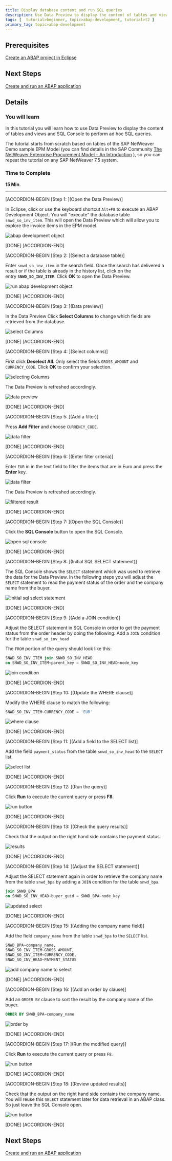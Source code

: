 ```yaml
---
title: Display database content and run SQL queries
description: Use Data Preview to display the content of tables and views and SQL Console to perform ad-hoc SQL queries
tags: [  tutorial>beginner, topic>abap-development, tutorial>t2 ]
primary_tag: topic>abap-development
---
```

 
## Prerequisites  
 [Create an ABAP project in Eclipse](http://www.sap.com/developer/tutorials/abap-create-project.html)


## Next Steps
[Create and run an ABAP application](http://www.sap.com/developer/tutorials/abap-create-basic-app.html)


## Details
### You will learn  
In this tutorial you will learn how to use Data Preview to display the content of tables and views and SQL Console to perform ad hoc SQL queries.

The tutorial starts from scratch based on tables of the SAP NetWeaver Demo sample EPM Model (you can find details in the SAP Community [The NetWeaver Enterprise Procurement Model – An Introduction](https://archive.sap.com/documents/docs/DOC-31458) ), so you can repeat the tutorial on any SAP NetWeaver 7.5 system.

### Time to Complete
**15 Min**.

---

[ACCORDION-BEGIN [Step 1: ](Open the Data Preview)]

In Eclipse, click or use the keyboard shortcut `Alt+F8` to execute an ABAP Development Object. You will "execute" the database table `snwd_so_inv_item`. This will open the Data Preview which will allow you to explore the invoice items in the EPM model.

![abap development object](abap-02-1.png)

[DONE]
[ACCORDION-END]

[ACCORDION-BEGIN [Step 2: ](Select a database table)]

Enter `snwd_so_inv_item` in the search field. Once the search has delivered a result or if the table is already in the history list, click on the entry **`SNWD_SO_INV_ITEM`**. Click **OK** to open the Data Preview.

![run abap development object](abap-02-2.png)

[DONE]
[ACCORDION-END]


[ACCORDION-BEGIN [Step 3: ](Data preview)]

In the Data Preview Click **Select Columns** to change which fields are retrieved from the database.

![select Columns](abap-02-3.png)

[DONE]
[ACCORDION-END]

[ACCORDION-BEGIN [Step 4: ](Select columns)]

First click **Deselect All**. Only select the fields `GROSS_AMOUNT` and `CURRENCY_CODE`. Click **OK** to confirm your selection.

![selecting Columns](abap-02-4a.png)

The Data Preview is refreshed accordingly.

![data preview](abap-02-4b.png)

[DONE]
[ACCORDION-END]

[ACCORDION-BEGIN [Step 5: ](Add a filter)]

Press **Add Filter** and choose `CURRENCY_CODE`.

![data filter](abap-02-5.png)

[DONE]
[ACCORDION-END]

[ACCORDION-BEGIN [Step 6: ](Enter filter criteria)]

Enter `EUR` in in the text field to filter the items that are in Euro and press the **Enter** key.

![data filter](abap-02-6a.png)

The Data Preview is refreshed accordingly.

![filtered result](abap-02-6b.png)

[DONE]
[ACCORDION-END]

[ACCORDION-BEGIN [Step 7: ](Open the SQL Console)]

Click the **SQL Console** button to open the SQL Console.

![open sql console](abap-02-7.png)


[DONE]
[ACCORDION-END]

[ACCORDION-BEGIN [Step 8: ](Initial SQL SELECT statement)]

The SQL Console shows the `SELECT` statement which was used to retrieve the data for the Data Preview. In the following steps you will adjust the `SELECT` statement to read the payment status of the order and the company name from the buyer.

![initial sql select statement](abap-02-8.png)

[DONE]
[ACCORDION-END]

[ACCORDION-BEGIN [Step 9: ](Add a JOIN condition)]

Adjust the SELECT statement in SQL Console in order to get the payment status from the order header by doing the following: Add a `JOIN` condition for the table `snwd_so_inv_head`

The `FROM` portion of the query should look like this:

```sql
SNWD_SO_INV_ITEM join SNWD_SO_INV_HEAD
on SNWD_SO_INV_ITEM~parent_key = SNWD_SO_INV_HEAD~node_key
```

![join condition](abap-02-9.png)

[DONE]
[ACCORDION-END]

[ACCORDION-BEGIN [Step 10: ](Update the WHERE clause)]

Modify the WHERE clause to match the following:

```sql
SNWD_SO_INV_ITEM~CURRENCY_CODE = 'EUR'
```
![where clause](abap-02-10.png)

[DONE]
[ACCORDION-END]

[ACCORDION-BEGIN [Step 11: ](Add a field to the SELECT list)]

Add the field `payment_status` from the table `snwd_so_inv_head` to the `SELECT` list.

![select list](abap-02-11.png)

[DONE]
[ACCORDION-END]


[ACCORDION-BEGIN [Step 12: ](Run the query)]

Click **Run** to execute the current query or press **F8**.

![run button](abap-02-12.png)

[DONE]
[ACCORDION-END]

[ACCORDION-BEGIN [Step 13: ](Check the query results)]

Check that the output on the right hand side contains the payment status.

![results](abap-02-13.png)

[DONE]
[ACCORDION-END]

[ACCORDION-BEGIN [Step 14: ](Adjust the SELECT statement)]

Adjust the SELECT statement again in order to retrieve the company name from the table `snwd_bpa` by adding a `JOIN` condition for the table `snwd_bpa`.

```sql
join SNWD_BPA
on SNWD_SO_INV_HEAD~buyer_guid = SNWD_BPA~node_key
```

![updated select](abap-02-14.png)

[DONE]
[ACCORDION-END]

[ACCORDION-BEGIN [Step 15: ](Adding the company name field)]

Add the field `company_name` from the table `snwd_bpa` to the `SELECT` list.

```sql
SNWD_BPA~company_name,
SNWD_SO_INV_ITEM~GROSS_AMOUNT,
SNWD_SO_INV_ITEM~CURRENCY_CODE,
SNWD_SO_INV_HEAD~PAYMENT_STATUS
```

![add company name to select](abap-02-15.png)


[DONE]
[ACCORDION-END]

[ACCORDION-BEGIN [Step 16: ](Add an order by clause)]

Add an `ORDER BY` clause to sort the result by the company name of the buyer.

```sql
ORDER BY SNWD_BPA~company_name
```

![order by](abap-02-16.png)

[DONE]
[ACCORDION-END]

[ACCORDION-BEGIN [Step 17: ](Run the modified query)]

Click **Run** to execute the current query or press `F8`.

![run button](abap-02-17.png)

[DONE]
[ACCORDION-END]

[ACCORDION-BEGIN [Step 18: ](Review updated results)]

Check that the output on the right hand side contains the company name. You will reuse this `SELECT` statement later for data retrieval in an ABAP class. So just leave the SQL Console open.

![run button](abap-02-18.png)

[DONE]
[ACCORDION-END]

## Next Steps
[Create and run an ABAP application](http://www.sap.com/developer/tutorials/abap-create-basic-app.html)

